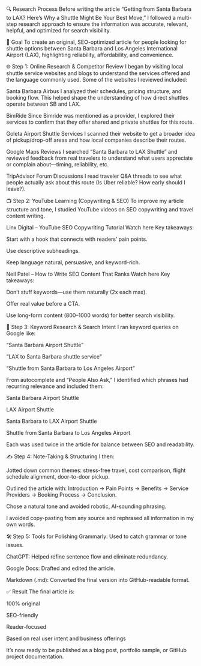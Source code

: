 🔍 Research Process
Before writing the article “Getting from Santa Barbara to LAX? Here’s Why a Shuttle Might Be Your Best Move,” I followed a multi-step research approach to ensure the information was accurate, relevant, helpful, and optimized for search visibility.

🎯 Goal
To create an original, SEO-optimized article for people looking for shuttle options between Santa Barbara and Los Angeles International Airport (LAX), highlighting reliability, affordability, and convenience.

🌐 Step 1: Online Research & Competitor Review
I began by visiting local shuttle service websites and blogs to understand the services offered and the language commonly used. Some of the websites I reviewed included:

Santa Barbara Airbus
I analyzed their schedules, pricing structure, and booking flow. This helped shape the understanding of how direct shuttles operate between SB and LAX.

BimRide
Since Bimride was mentioned as a provider, I explored their services to confirm that they offer shared and private shuttles for this route.

Goleta Airport Shuttle Services
I scanned their website to get a broader idea of pickup/drop-off areas and how local companies describe their routes.

Google Maps Reviews
I searched “Santa Barbara to LAX Shuttle” and reviewed feedback from real travelers to understand what users appreciate or complain about—timing, reliability, etc.

TripAdvisor Forum Discussions
I read traveler Q&A threads to see what people actually ask about this route (Is Uber reliable? How early should I leave?).

📺 Step 2: YouTube Learning (Copywriting & SEO)
To improve my article structure and tone, I studied YouTube videos on SEO copywriting and travel content writing.

Linx Digital – YouTube SEO Copywriting Tutorial
Watch here
Key takeaways:

Start with a hook that connects with readers’ pain points.

Use descriptive subheadings.

Keep language natural, persuasive, and keyword-rich.

Neil Patel – How to Write SEO Content That Ranks
Watch here
Key takeaways:

Don’t stuff keywords—use them naturally (2x each max).

Offer real value before a CTA.

Use long-form content (800–1000 words) for better search visibility.

🔎 Step 3: Keyword Research & Search Intent
I ran keyword queries on Google like:

“Santa Barbara Airport Shuttle”

“LAX to Santa Barbara shuttle service”

“Shuttle from Santa Barbara to Los Angeles Airport”

From autocomplete and “People Also Ask,” I identified which phrases had recurring relevance and included them:

Santa Barbara Airport Shuttle

LAX Airport Shuttle

Santa Barbara to LAX Airport Shuttle

Shuttle from Santa Barbara to Los Angeles Airport

Each was used twice in the article for balance between SEO and readability.

✍️ Step 4: Note-Taking & Structuring
I then:

Jotted down common themes: stress-free travel, cost comparison, flight schedule alignment, door-to-door pickup.

Outlined the article with: Introduction → Pain Points → Benefits → Service Providers → Booking Process → Conclusion.

Chose a natural tone and avoided robotic, AI-sounding phrasing.

I avoided copy-pasting from any source and rephrased all information in my own words.

🛠️ Step 5: Tools for Polishing
Grammarly: Used to catch grammar or tone issues.

ChatGPT: Helped refine sentence flow and eliminate redundancy.

Google Docs: Drafted and edited the article.

Markdown (.md): Converted the final version into GitHub-readable format.

✅ Result
The final article is:

100% original

SEO-friendly

Reader-focused

Based on real user intent and business offerings

It’s now ready to be published as a blog post, portfolio sample, or GitHub project documentation.
